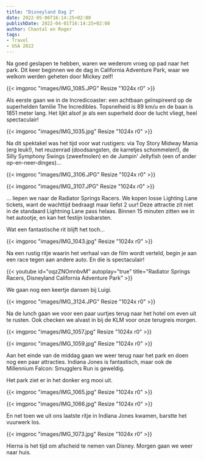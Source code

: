 ```yaml
---
title: "Disneyland Dag 2"
date: 2022-05-06T16:14:25+02:00
publishDate: 2022-04-01T16:14:25+02:00
author: Chantal en Roger
tags:
- Travel
- USA 2022
---
```


Na goed geslapen te hebben, waren we wederom vroeg op pad naar het park. Dit keer beginnen we de dag in California Adventure Park, waar we welkom werden geheten door Mickey zelf!

{{< imgproc "images/IMG_1085.JPG" Resize "1024x r0" >}}

Als eerste gaan we in de Incredicoaster: een achtbaan geïnspireerd op de superhelden familie The Incredibles. Topsnelheid is 89 km/u en de baan is 1851 meter lang. Het lijkt alsof je als een superheld door de lucht vliegt, heel spectaculair!

{{< imgproc "images/IMG_1035.jpg" Resize "1024x r0" >}}

Na dit spektakel was het tijd voor wat rustigers: via Toy Story Midway Mania (erg leuk!), het reuzenrad (doodsangsten, de karretjes schommelen!), de Silly Symphony Swings (zweefmolen) en de Jumpin' Jellyfish (een of ander op-en-neer-dinges)...

{{< imgproc "images/IMG_3106.JPG" Resize "1024x r0" >}}

{{< imgproc "images/IMG_3107.JPG" Resize "1024x r0" >}}

... liepen we naar de Radiator Springs Racers. We kopen losse Lighting Lane tickets, want de wachttijd bedraagt maar liefst 2 uur! Deze attractie zit niet in de standaard Lightning Lane pass helaas. Binnen 15 minuten zitten we in het autootje, en kan het festijn losbarsten.

Wat een fantastische rit blijft het toch...

{{< imgproc "images/IMG_1043.jpg" Resize "1024x r0" >}}

Na een rustig ritje waarin het verhaal van de film wordt verteld, begin je aan een race tegen aan andere auto. En die is spectaculair!

{{< youtube id="oqzZNOmnbvM" autoplay="true" title="Radiator Springs Racers, Disneyland California Adventure Park" >}}

We gaan nog een keertje dansen bij Luigi.

{{< imgproc "images/IMG_3124.JPG" Resize "1024x r0" >}}

Na de lunch gaan we voor een paar uurtjes terug naar het hotel om even uit te rusten. Ook checken we alvast in bij de KLM voor onze terugreis morgen.

{{< imgproc "images/IMG_1057.jpg" Resize "1024x r0" >}}

{{< imgproc "images/IMG_1059.jpg" Resize "1024x r0" >}}

Aan het einde van de middag gaan we weer terug naar het park en doen nog een paar attracties. Indiana Jones is fantastisch, maar ook de Millennium Falcon: Smugglers Run is geweldig.

Het park ziet er in het donker erg mooi uit.

{{< imgproc "images/IMG_1065.jpg" Resize "1024x r0" >}}

{{< imgproc "images/IMG_1066.jpg" Resize "1024x r0" >}}

En net toen we uit ons laatste ritje in Indiana Jones kwamen, barstte het vuurwerk los.

{{< imgproc "images/IMG_1073.jpg" Resize "1024x r0" >}}

Hierna is het tijd om afscheid te nemen van Disney. Morgen gaan we weer naar huis.

